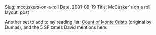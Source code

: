Slug: mccuskers-on-a-roll
Date: 2001-09-19
Title: McCusker's on a roll
layout: post

Another set to add to my reading list: <a href="http://www.treedragon.com/ged/map/ti/newSep01.htm#14sep01-princes">Count of Monte Cristo</a> (original by Dumas), and the 5 SF tomes David mentions here.
